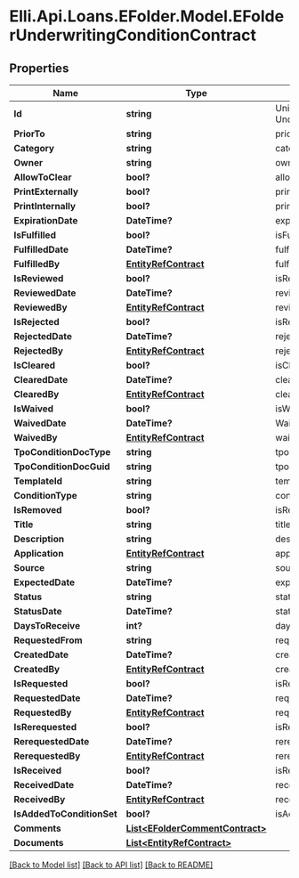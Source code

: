 # Elli.Api.Loans.EFolder.Model.EFolderUnderwritingConditionContract
## Properties

Name | Type | Description | Notes
------------ | ------------- | ------------- | -------------
**Id** | **string** | Unique Identifier of a Underwriting Condition | [optional] 
**PriorTo** | **string** | priorTo | [optional] 
**Category** | **string** | category | [optional] 
**Owner** | **string** | owner | [optional] 
**AllowToClear** | **bool?** | allowToClear | [optional] 
**PrintExternally** | **bool?** | printExternally | [optional] 
**PrintInternally** | **bool?** | printInternally | [optional] 
**ExpirationDate** | **DateTime?** | expirationDate | [optional] 
**IsFulfilled** | **bool?** | isFulfilled | [optional] 
**FulfilledDate** | **DateTime?** | fulfilledDate | [optional] 
**FulfilledBy** | [**EntityRefContract**](EntityRefContract.md) | fulfilledBy | [optional] 
**IsReviewed** | **bool?** | isReviewed | [optional] 
**ReviewedDate** | **DateTime?** | reviewedDate | [optional] 
**ReviewedBy** | [**EntityRefContract**](EntityRefContract.md) | reviewedBy | [optional] 
**IsRejected** | **bool?** | isRejected | [optional] 
**RejectedDate** | **DateTime?** | rejectedDate | [optional] 
**RejectedBy** | [**EntityRefContract**](EntityRefContract.md) | rejectedBy | [optional] 
**IsCleared** | **bool?** | isCleared | [optional] 
**ClearedDate** | **DateTime?** | clearedDate | [optional] 
**ClearedBy** | [**EntityRefContract**](EntityRefContract.md) | clearedBy | [optional] 
**IsWaived** | **bool?** | isWaived | [optional] 
**WaivedDate** | **DateTime?** | WaivedDate | [optional] 
**WaivedBy** | [**EntityRefContract**](EntityRefContract.md) | waivedBy | [optional] 
**TpoConditionDocType** | **string** | tpoConditionDocType | [optional] 
**TpoConditionDocGuid** | **string** | tpoConditionDocGuid | [optional] 
**TemplateId** | **string** | templateId | [optional] 
**ConditionType** | **string** | conditionType | [optional] 
**IsRemoved** | **bool?** | isRemoved | [optional] 
**Title** | **string** | title | [optional] 
**Description** | **string** | description | [optional] 
**Application** | [**EntityRefContract**](EntityRefContract.md) | application | [optional] 
**Source** | **string** | source | [optional] 
**ExpectedDate** | **DateTime?** | expectedDate | [optional] 
**Status** | **string** | status | [optional] 
**StatusDate** | **DateTime?** | statusDate | [optional] 
**DaysToReceive** | **int?** | daysToReceive | [optional] 
**RequestedFrom** | **string** | requestedFrom | [optional] 
**CreatedDate** | **DateTime?** | createdDate | [optional] 
**CreatedBy** | [**EntityRefContract**](EntityRefContract.md) | createdBy | [optional] 
**IsRequested** | **bool?** | isRequested | [optional] 
**RequestedDate** | **DateTime?** | requestedDate | [optional] 
**RequestedBy** | [**EntityRefContract**](EntityRefContract.md) | requestedBy | [optional] 
**IsRerequested** | **bool?** | isRerequested | [optional] 
**RerequestedDate** | **DateTime?** | rerequestedDate | [optional] 
**RerequestedBy** | [**EntityRefContract**](EntityRefContract.md) | rerequestedBy | [optional] 
**IsReceived** | **bool?** | isReceived | [optional] 
**ReceivedDate** | **DateTime?** | receivedDate | [optional] 
**ReceivedBy** | [**EntityRefContract**](EntityRefContract.md) | receivedBy | [optional] 
**IsAddedToConditionSet** | **bool?** | isAddedToConditionSet | [optional] 
**Comments** | [**List&lt;EFolderCommentContract&gt;**](EFolderCommentContract.md) |  | [optional] 
**Documents** | [**List&lt;EntityRefContract&gt;**](EntityRefContract.md) |  | [optional] 

[[Back to Model list]](../README.md#documentation-for-models) [[Back to API list]](../README.md#documentation-for-api-endpoints) [[Back to README]](../README.md)


